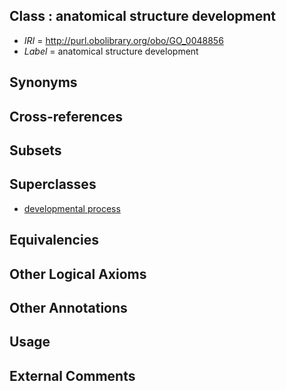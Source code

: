 
## Class : anatomical structure development

 * *IRI* = http://purl.obolibrary.org/obo/GO_0048856
 * *Label* = anatomical structure development

## Synonyms


## Cross-references


## Subsets


## Superclasses

 * [developmental process](../../GO/02/GO_0032502.md)

## Equivalencies


## Other Logical Axioms


## Other Annotations


## Usage


## External Comments

